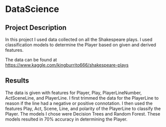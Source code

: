 # DataScience

## Project Description

In this project I used data collected on all the Shakespeare plays. I used classification models to determine the Player based on given and derived features. 

The data can be found at https://www.kaggle.com/kingburrito666/shakespeare-plays

## Results 

The data is given with features for Player, Play, PlayerLineNumber, ActSceneLine, and PlayerLine. I first trimmed the data for the PlayerLine to reason if the line had a negative or positive connotation. I then used the features Play, Act, Scene, Line, and polarity of the PlayerLine to classify the Player. The models I chose were Decision Trees and Random Forest. These models resulted in 70% accuracy in determining the Player. 
